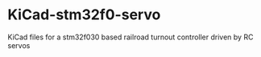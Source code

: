 # KiCad-stm32f0-servo
KiCad files for a stm32f030 based railroad turnout controller driven by RC servos
